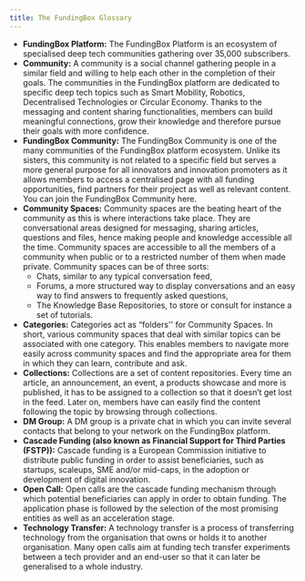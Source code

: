 ```yaml
---
title: The FundingBox Glossary
---
```


* **FundingBox Platform:** The FundingBox Platform is an ecosystem of specialised deep tech communities gathering over 35,000 subscribers.
* **Community:** A community is a social channel gathering people in a similar field and willing to help each other in the completion of their goals. The communities in the FundingBox platform are dedicated to specific deep tech topics such as Smart Mobility, Robotics, Decentralised Technologies or Circular Economy. Thanks to the messaging and content sharing functionalities, members can build meaningful connections, grow their knowledge and therefore pursue their goals with more confidence.
* **FundingBox Community:** The FundingBox Community is one of the many communities of the FundingBox platform ecosystem. Unlike its sisters, this community is not related to a specific field but serves a more general purpose for all innovators and innovation promoters as it allows members to access a centralised page with all funding opportunities, find partners for their project as well as relevant content. You can join the FundingBox Community here.
* **Community Spaces:** Community spaces are the beating heart of the community as this is where interactions take place. They are conversational areas designed for messaging, sharing articles, questions and files, hence making people and knowledge accessible all the time. Community spaces are accessible to all the members of a community when public or to a restricted number of them when made private. Community spaces can be of three sorts:
    - Chats, similar to any typical conversation feed,
    - Forums, a more structured way to display conversations and an easy way to find answers to frequently asked questions,
    - The Knowledge Base Repositories, to store or consult for instance a set of tutorials.
* **Categories:** Categories act as “folders'' for Community Spaces. In short, various community spaces that deal with similar topics can be associated with one category. This enables members to navigate more easily across community spaces and find the appropriate area for them in which they can learn, contribute and ask.
* **Collections:** Collections are a set of content repositories. Every time an article, an announcement, an event, a products showcase and more is published, it has to be assigned to a collection so that it doesn’t get lost in the feed. Later on, members have can easily find the content following the topic by browsing through collections.
* **DM Group:** A DM group is a private chat in which you can invite several contacts that belong to your network on the FundingBox platform.
* **Cascade Funding (also known as Financial Support for Third Parties (FSTP)):** Cascade funding is a European Commission initiative to distribute public funding in order to assist beneficiaries, such as startups, scaleups, SME and/or mid-caps, in the adoption or development of digital innovation.
* **Open Call:** Open calls are the cascade funding mechanism through which potential beneficiaries can apply in order to obtain funding. The application phase is followed by the selection of the most promising entities as well as an acceleration stage.
* **Technology Transfer:** A technology transfer is a process of transferring technology from the organisation that owns or holds it to another organisation. Many open calls aim at funding tech transfer experiments between a tech provider and an end-user so that it can later be generalised to a whole industry.